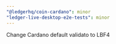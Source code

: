 ```yaml
---
"@ledgerhq/coin-cardano": minor
"ledger-live-desktop-e2e-tests": minor
---
```


Change Cardano default validato to LBF4
